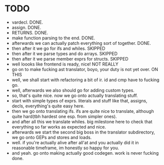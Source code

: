 # TODO
- vardecl. DONE.
- assign. DONE.
- RETURNS. DONE.
- make function parsing to the end. DONE.
- afterwards we can actually patch everything sort of together. DONE.
- then after it we go for ifs and whiles. SKIPPED
- then after it we parse types and do arrays. SKIPPED
- then after it we parse member exprs for structs. SKIPPED
- well loooks like frontend is ready, nice! NOT REALLY
- go on to make fucking ast translator, boyo, your duty is not yet over. ON THIS
- well, we shall start with refactoring a bit of ir. id and cmp have to fucking go.
- well, afterwards we also should go for adding custom types.
- so, that's quite nice. now we go onto actually translating stuff.
- start with simple types of exprs. literals and stuff like that, assigns, decls, everything's quite easy here.
- then we go onto translating ifs. ifs are quite nice to translate, although quite hard(tbh hardest one esp. from simpler ones).
- and after all this we translate whiles. big milestone here to check that everything so far works as expected and nice.
- afterwards we start the second big boss in the translator subdirectory, we go onto GEPs and stores and loads.
- well. if you're actually alive after all'at and you actually did it in reasonable timeframe, im honestly so happy for you.
- and yeah. go onto making actually good codegen. work is never fucking done.
